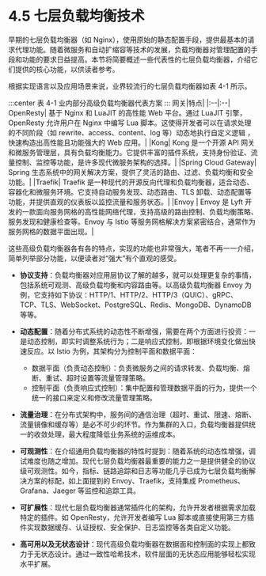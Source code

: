 # 4.5 七层负载均衡技术

早期的七层负载均衡器（如 Nginx），使用原始的静态配置手段，提供最基本的请求代理功能。随着微服务和自动扩缩容等技术的发展，负载均衡器对管理配置的手段和功能的要求日益提高。本节将简要概述一些代表性的七层负载均衡器，介绍它们提供的核心功能，以供读者参考。

根据实现语言以及应用场景来说，业界较流行的七层负载均衡器如表 4-1 所示。

:::center
表 4-1 业内部分高级负载均衡器代表方案
::: 
网关|特点|
|:--|:--|
OpenResty| 基于 Nginx 和 LuaJIT 的高性能 Web 平台。通过 LuaJIT 引擎，OpenResty 允许用户在 Nginx 中编写 Lua 脚本。这使得开发者可以在请求处理的不同阶段（如 rewrite、access、content、log 等）动态地执行自定义逻辑 ，快速构造出高性能且功能强大的 Web 应用。|
|Kong| Kong 是一个开源 API 网关和微服务管理层，具有负载均衡能力。它提供丰富的插件系统，支持身份验证、流量控制、监控等功能，是许多现代微服务架构的选择。|
|Spring Cloud Gateway| Spring 生态系统中的网关解决方案，提供了灵活的路由、过滤、负载均衡和安全功能。|
|Traefik| Traefik 是一种现代的开源反向代理和负载均衡器，适合动态、容器化和微服务环境。它支持自动服务发现、动态路由、TLS 卸载、动态配置等功能，并提供直观的仪表板以监控流量和服务状态。|
|Envoy | Envoy 是 Lyft 开发的一款面向服务网格的高性能网络代理，支持高级的路由控制、负载均衡策略、服务发现和健康检查等。Envoy 与 Istio 等服务网格解决方案紧密结合，通常作为服务网格的数据平面出现。|

这些高级负载均衡器各有各的特点，实现的功能也非常强大，笔者不再一一介绍，简单列举部分功能，以便读者对“强大”有个直观的感受。

- **协议支持**：负载均衡器对应用层协议了解的越多，就可以处理更复杂的事情，包括系统可观测、高级负载均衡和内容路由等。以高级负载均衡器 Envoy 为例，它支持如下协议：HTTP/1、HTTP/2、HTTP/3（QUIC）、gRPC、TCP、TLS、WebSocket、PostgreSQL、Redis、MongoDB、DynamoDB 等等。

- **动态配置**：随着分布式系统的动态性不断增强，需要在两个方面进行投资：一是动态控制，即实时调整系统行为；二是响应式控制，即根据环境变化做出快速反应。以 Istio 为例，其架构分为控制平面和数据平面：
	- 数据平面（负责动态控制）：负责微服务之间的请求转发、负载均衡、熔断、重试、超时设置等流量管理策略。
	- 控制平面（负责响应式控制）：集中配置和管理数据平面的行为，提供一个统一的接口来定义和修改流量管理策略。

- **流量治理**：在分布式架构中，服务间的通信治理（超时、重试、限速、熔断、流量镜像和缓存等）是必不可少的环节。作为集群的入口，负载均衡器提供统一的收敛处理，最大程度降低业务系统的运维成本。
- **可观测性**：在介绍通用负载均衡器的特性时提到：随着系统的动态性增强，调试难度也随之增加。现代七层负载均衡器最重要的能力之一是提供健全的协议级可观测性。如今，指标、链路追踪和日志等功能几乎已成为七层负载均衡解决方案的标配，如上面提到的 Envoy、Traefik，支持集成 Prometheus、Grafana、Jaeger 等监控和追踪工具。

- **可扩展性**：现代七层负载均衡器通常插件化的架构，允许开发者根据需求加载特定的插件。如 OpenResty，允许开发者编写 Lua 脚本或直接使用第三方插件实现数据缓存、认证授权、安全保护、日志监控等各类自定义功能。

- **高可用以及无状态设计**：现代高级负载均衡器在数据面和控制面的实现上都致力于无状态设计。通过一致性哈希技术，软件层面的无状态应用能够轻松实现水平扩展。








